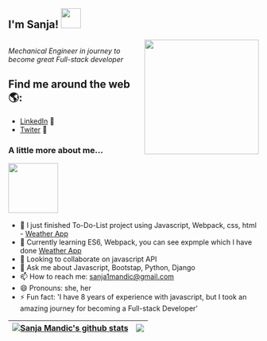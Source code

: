 <div style = 'display: flex; align-items: center'><h2>I'm Sanja! <img src="https://c.tenor.com/xBymNb6cXyoAAAAi/kondochan-wave.gif" width="40"></h2></div>

<img align='right' src="https://i.pinimg.com/originals/7f/40/af/7f40afc019acbd8617c0da88b4a1aa24.png" width="230">
<p><em>Mechanical Engineer in journey to become great Full-stack developer</em></p>


## Find me around the web 🌎: 

- <a href="https://www.linkedin.com/in/monicampowell/">LinkedIn</a> 💼
- <a href="https://twitter.com/SanjaMandic42">Twiter</a> 🚀

### <p>A little more about me...</p><img src="https://cdn.dribbble.com/users/285475/screenshots/2640600/apple_dribbble.gif" width="100">
  - 🔭 I just finished To-Do-List project using Javascript, Webpack, css, html - <a href ='https://github.com/Sanja969/To-Do-List'>Weather App</a>
  - 🌱 Currently learning ES6, Webpack, you can see expmple which I have done <a href ='https://github.com/Sanja969/Weather-app'>Weather App</a>
  - 👯 Looking to collaborate on javascript API
  - 💬 Ask me about Javascript, Bootstap, Python, Django
  - 📫 How to reach me: sanja1mandic@gmail.com
  - 😄 Pronouns: she, her
  - ⚡ Fun fact: 'I have 8 years of experience with javascript, but I took an amazing journey for becoming a Full-stack Developer'


<!--END_SECTION:waka-->
<!-- [![Anurag's GitHub stats](https://github-readme-stats.vercel.app/api?username=Sanja969)](https://github.com/anuraghazra/github-readme-stats) -->

| <a href="https://github.com/anuraghazra/github-readme-stats"><img align="center" src="https://github-readme-stats.vercel.app/api?username=Sanja969&show_icons=true&include_all_commits=true&theme=buefy&hide_border=true" alt="Sanja Mandic's github stats" /></a> | <a href="https://github.com/anuraghazra/github-readme-stats"><img align="center" src="https://github-readme-stats.vercel.app/api/top-langs/?username=Sanja969&layout=compact&theme=buefy&hide_border=true" /></a> |
| ------------- | ------------- |